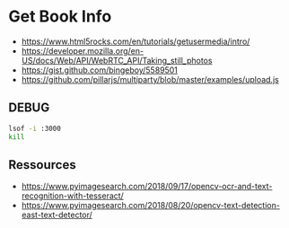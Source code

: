# Get Book Info

* https://www.html5rocks.com/en/tutorials/getusermedia/intro/
* https://developer.mozilla.org/en-US/docs/Web/API/WebRTC_API/Taking_still_photos
* https://gist.github.com/bingeboy/5589501
* https://github.com/pillarjs/multiparty/blob/master/examples/upload.js

## DEBUG

```sh
lsof -i :3000
kill
```

## Ressources

* https://www.pyimagesearch.com/2018/09/17/opencv-ocr-and-text-recognition-with-tesseract/
* https://www.pyimagesearch.com/2018/08/20/opencv-text-detection-east-text-detector/